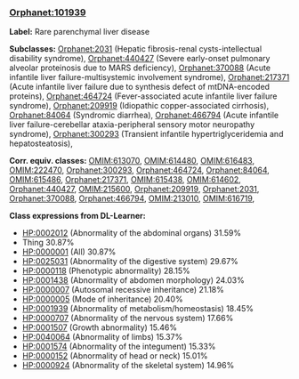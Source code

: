 
### [Orphanet:101939](http://www.orpha.net/ORDO/Orphanet_101939)
**Label:** Rare parenchymal liver disease

**Subclasses:** [Orphanet:2031](http://www.orpha.net/ORDO/Orphanet_2031) (Hepatic fibrosis-renal cysts-intellectual disability syndrome), [Orphanet:440427](http://www.orpha.net/ORDO/Orphanet_440427) (Severe early-onset pulmonary alveolar proteinosis due to MARS deficiency), [Orphanet:370088](http://www.orpha.net/ORDO/Orphanet_370088) (Acute infantile liver failure-multisystemic involvement syndrome), [Orphanet:217371](http://www.orpha.net/ORDO/Orphanet_217371) (Acute infantile liver failure due to synthesis defect of mtDNA-encoded proteins), [Orphanet:464724](http://www.orpha.net/ORDO/Orphanet_464724) (Fever-associated acute infantile liver failure syndrome), [Orphanet:209919](http://www.orpha.net/ORDO/Orphanet_209919) (Idiopathic copper-associated cirrhosis), [Orphanet:84064](http://www.orpha.net/ORDO/Orphanet_84064) (Syndromic diarrhea), [Orphanet:466794](http://www.orpha.net/ORDO/Orphanet_466794) (Acute infantile liver failure-cerebellar ataxia-peripheral sensory motor neuropathy syndrome), [Orphanet:300293](http://www.orpha.net/ORDO/Orphanet_300293) (Transient infantile hypertriglyceridemia and hepatosteatosis), 

**Corr. equiv. classes:** [OMIM:613070](http://purl.obolibrary.org/obo/OMIM_613070), [OMIM:614480](http://purl.obolibrary.org/obo/OMIM_614480), [OMIM:616483](http://purl.obolibrary.org/obo/OMIM_616483), [OMIM:222470](http://purl.obolibrary.org/obo/OMIM_222470), [Orphanet:300293](http://www.orpha.net/ORDO/Orphanet_300293), [Orphanet:464724](http://www.orpha.net/ORDO/Orphanet_464724), [Orphanet:84064](http://www.orpha.net/ORDO/Orphanet_84064), [OMIM:615486](http://purl.obolibrary.org/obo/OMIM_615486), [Orphanet:217371](http://www.orpha.net/ORDO/Orphanet_217371), [OMIM:615438](http://purl.obolibrary.org/obo/OMIM_615438), [OMIM:614602](http://purl.obolibrary.org/obo/OMIM_614602), [Orphanet:440427](http://www.orpha.net/ORDO/Orphanet_440427), [OMIM:215600](http://purl.obolibrary.org/obo/OMIM_215600), [Orphanet:209919](http://www.orpha.net/ORDO/Orphanet_209919), [Orphanet:2031](http://www.orpha.net/ORDO/Orphanet_2031), [Orphanet:370088](http://www.orpha.net/ORDO/Orphanet_370088), [Orphanet:466794](http://www.orpha.net/ORDO/Orphanet_466794), [OMIM:213010](http://purl.obolibrary.org/obo/OMIM_213010), [OMIM:616719](http://purl.obolibrary.org/obo/OMIM_616719), 

**Class expressions from DL-Learner:**

- [HP:0002012](http://purl.obolibrary.org/obo/HP_0002012) (Abnormality of the abdominal organs) 31.59%
- Thing 30.87%
- [HP:0000001](http://purl.obolibrary.org/obo/HP_0000001) (All) 30.87%
- [HP:0025031](http://purl.obolibrary.org/obo/HP_0025031) (Abnormality of the digestive system) 29.67%
- [HP:0000118](http://purl.obolibrary.org/obo/HP_0000118) (Phenotypic abnormality) 28.15%
- [HP:0001438](http://purl.obolibrary.org/obo/HP_0001438) (Abnormality of abdomen morphology) 24.03%
- [HP:0000007](http://purl.obolibrary.org/obo/HP_0000007) (Autosomal recessive inheritance) 21.18%
- [HP:0000005](http://purl.obolibrary.org/obo/HP_0000005) (Mode of inheritance) 20.40%
- [HP:0001939](http://purl.obolibrary.org/obo/HP_0001939) (Abnormality of metabolism/homeostasis) 18.45%
- [HP:0000707](http://purl.obolibrary.org/obo/HP_0000707) (Abnormality of the nervous system) 17.66%
- [HP:0001507](http://purl.obolibrary.org/obo/HP_0001507) (Growth abnormality) 15.46%
- [HP:0040064](http://purl.obolibrary.org/obo/HP_0040064) (Abnormality of limbs) 15.37%
- [HP:0001574](http://purl.obolibrary.org/obo/HP_0001574) (Abnormality of the integument) 15.33%
- [HP:0000152](http://purl.obolibrary.org/obo/HP_0000152) (Abnormality of head or neck) 15.01%
- [HP:0000924](http://purl.obolibrary.org/obo/HP_0000924) (Abnormality of the skeletal system) 14.96%


